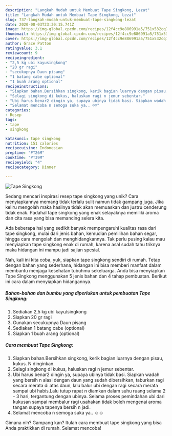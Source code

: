 ```yaml
---
description: "Langkah Mudah untuk Membuat Tape Singkong, Lezat"
title: "Langkah Mudah untuk Membuat Tape Singkong, Lezat"
slug: 737-langkah-mudah-untuk-membuat-tape-singkong-lezat
date: 2020-08-03T23:30:15.741Z
image: https://img-global.cpcdn.com/recipes/12f4cc9e886991a5/751x532cq70/tape-singkong-foto-resep-utama.jpg
thumbnail: https://img-global.cpcdn.com/recipes/12f4cc9e886991a5/751x532cq70/tape-singkong-foto-resep-utama.jpg
cover: https://img-global.cpcdn.com/recipes/12f4cc9e886991a5/751x532cq70/tape-singkong-foto-resep-utama.jpg
author: Grace Patton
ratingvalue: 3.1
reviewcount: 9
recipeingredient:
- "2,5 kg ubi kayusingkong"
- "20 gr ragi"
- "secukupnya Daun pisang"
- "1 batang cabe optional"
- "1 buah arang optional"
recipeinstructions:
- "Siapkan bahan.Bersihkan singkong, kerik bagian luarnya dengan pisau, kukus. N dinginkan."
- "Selagi singkong di kukus, haluskan ragi n jemur sebentar."
- "Ubi harus benar2 dingin ya, supaya ubinya tidak basi. Siapkan wadah yang bersih n alasi dengan daun yang sudah dibersihkan, taburkan ragi secara merata di atas daun, lalu balur ubi dengan ragi secara merata sampai ubi habis.Lalu tutup rapat n diamkan dalam suhu ruang selama 2 - 3 hari, tergantung dengan ubinya. Selama proses pemindahan ubi dari kukusan sampai membalur ragi usahakan tidak boleh mengenai aroma tangan supaya tapenya bersih n jadi."
- "Selamat mencoba n semoga suka ya.. ☺☺"
categories:
- Resep
tags:
- tape
- singkong

katakunci: tape singkong 
nutrition: 151 calories
recipecuisine: Indonesian
preptime: "PT26M"
cooktime: "PT39M"
recipeyield: "4"
recipecategory: Dinner

---
```



![Tape Singkong](https://img-global.cpcdn.com/recipes/12f4cc9e886991a5/751x532cq70/tape-singkong-foto-resep-utama.jpg)

Sedang mencari inspirasi resep tape singkong yang unik? Cara menyiapkannya memang tidak terlalu sulit namun tidak gampang juga. Jika keliru mengolah maka hasilnya tidak akan memuaskan dan justru cenderung tidak enak. Padahal tape singkong yang enak selayaknya memiliki aroma dan cita rasa yang bisa memancing selera kita.

Ada beberapa hal yang sedikit banyak mempengaruhi kualitas rasa dari tape singkong, mulai dari jenis bahan, kemudian pemilihan bahan segar, hingga cara mengolah dan menghidangkannya. Tak perlu pusing kalau mau menyiapkan tape singkong enak di rumah, karena asal sudah tahu triknya maka hidangan ini mampu jadi sajian spesial.




Nah, kali ini kita coba, yuk, siapkan tape singkong sendiri di rumah. Tetap dengan bahan yang sederhana, hidangan ini bisa memberi manfaat dalam membantu menjaga kesehatan tubuhmu sekeluarga. Anda bisa menyiapkan Tape Singkong menggunakan 5 jenis bahan dan 4 tahap pembuatan. Berikut ini cara dalam menyiapkan hidangannya.

<!--inarticleads1-->

##### Bahan-bahan dan bumbu yang diperlukan untuk pembuatan Tape Singkong:

1. Sediakan 2,5 kg ubi kayu/singkong
1. Siapkan 20 gr ragi
1. Gunakan secukupnya Daun pisang
1. Sediakan 1 batang cabe (optional)
1. Siapkan 1 buah arang (optional)




<!--inarticleads2-->

##### Cara membuat Tape Singkong:

1. Siapkan bahan.Bersihkan singkong, kerik bagian luarnya dengan pisau, kukus. N dinginkan.
1. Selagi singkong di kukus, haluskan ragi n jemur sebentar.
1. Ubi harus benar2 dingin ya, supaya ubinya tidak basi. Siapkan wadah yang bersih n alasi dengan daun yang sudah dibersihkan, taburkan ragi secara merata di atas daun, lalu balur ubi dengan ragi secara merata sampai ubi habis.Lalu tutup rapat n diamkan dalam suhu ruang selama 2 - 3 hari, tergantung dengan ubinya. Selama proses pemindahan ubi dari kukusan sampai membalur ragi usahakan tidak boleh mengenai aroma tangan supaya tapenya bersih n jadi.
1. Selamat mencoba n semoga suka ya.. ☺☺




Gimana nih? Gampang kan? Itulah cara membuat tape singkong yang bisa Anda praktikkan di rumah. Selamat mencoba!
